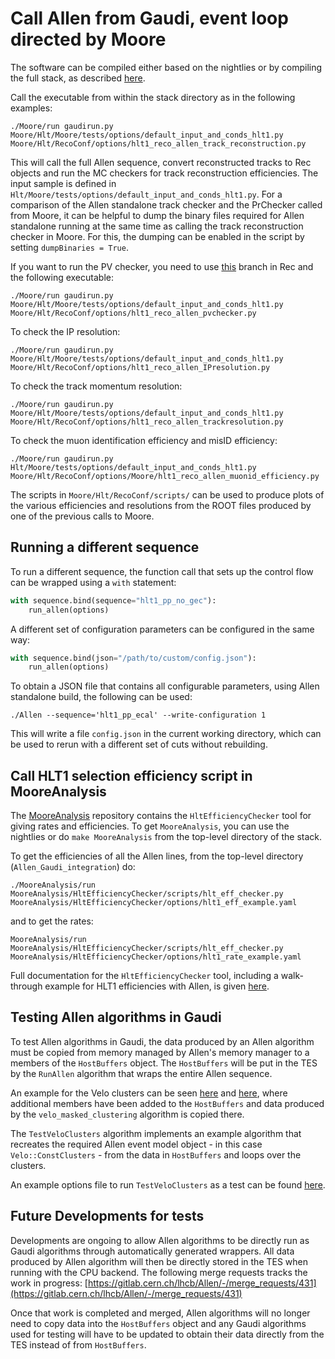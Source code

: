Call Allen from Gaudi, event loop directed by Moore
=============================
The software can be compiled either based on the nightlies or by compiling the full stack, as described [here](https://gitlab.cern.ch/lhcb/Allen/-/blob/master/readme.md#call-allen-with-gaudi-steer-event-loop-from-moore).

Call the executable from within the stack directory as in the following examples:
```
./Moore/run gaudirun.py Moore/Hlt/Moore/tests/options/default_input_and_conds_hlt1.py Moore/Hlt/RecoConf/options/hlt1_reco_allen_track_reconstruction.py
```
This will call the full Allen sequence, convert reconstructed tracks to Rec objects and run the MC checkers for track reconstruction efficiencies. The input sample is defined in `Hlt/Moore/tests/options/default_input_and_conds_hlt1.py`.
For a comparison of the Allen standalone track checker and the PrChecker called from Moore, it can be helpful to dump the binary files required for Allen standalone running at the same time
as calling the track reconstruction checker in Moore. For this, the dumping can be enabled in the script by setting `dumpBinaries = True`.

If you want to run the PV checker, you need to use [this](https://gitlab.cern.ch/lhcb/Rec/tree/dovombru_twojton_pvchecker) branch in Rec and the following executable:
```
./Moore/run gaudirun.py Moore/Hlt/Moore/tests/options/default_input_and_conds_hlt1.py Moore/Hlt/RecoConf/options/hlt1_reco_allen_pvchecker.py
```

To check the IP resolution:
```
./Moore/run gaudirun.py Moore/Hlt/Moore/tests/options/default_input_and_conds_hlt1.py Moore/Hlt/RecoConf/options/hlt1_reco_allen_IPresolution.py
```
To check the track momentum resolution:
```
./Moore/run gaudirun.py Moore/Hlt/Moore/tests/options/default_input_and_conds_hlt1.py Moore/Hlt/RecoConf/options/hlt1_reco_allen_trackresolution.py
```

To check the muon identification efficiency and misID efficiency:
```
./Moore/run gaudirun.py Hlt/Moore/tests/options/default_input_and_conds_hlt1.py Moore/Hlt/RecoConf/options/Moore/hlt1_reco_allen_muonid_efficiency.py
```

The scripts in `Moore/Hlt/RecoConf/scripts/` can be used to produce plots of the various efficiencies and resolutions from the ROOT files produced by one of the previous calls to Moore.

Running a different sequence
------------------------------

To run a different sequence, the function call that sets up the
control flow can be wrapped using a `with` statement:

```python
with sequence.bind(sequence="hlt1_pp_no_gec"):
    run_allen(options)
```

A different set of configuration parameters can be configured in the
same way:
```python
with sequence.bind(json="/path/to/custom/config.json"):
    run_allen(options)
```

To obtain a JSON file that contains all configurable parameters, using Allen standalone build, the
following can be used:
```console
./Allen --sequence='hlt1_pp_ecal' --write-configuration 1
```
This will write a file `config.json` in the current working
directory, which can be used to rerun with a different set of cuts
without rebuilding.

Call HLT1 selection efficiency script in MooreAnalysis
------------------------------
The [MooreAnalysis](https://gitlab.cern.ch/lhcb/MooreAnalysis) repository contains the `HltEfficiencyChecker` tool for giving rates and
efficiencies. To get `MooreAnalysis`, you can use the nightlies or do `make MooreAnalysis` from the top-level directory of the stack.

To get the efficiencies of all the Allen lines, from the top-level directory (`Allen_Gaudi_integration`) do:

```
./MooreAnalysis/run MooreAnalysis/HltEfficiencyChecker/scripts/hlt_eff_checker.py MooreAnalysis/HltEfficiencyChecker/options/hlt1_eff_example.yaml
```

and to get the rates:

```
MooreAnalysis/run MooreAnalysis/HltEfficiencyChecker/scripts/hlt_eff_checker.py MooreAnalysis/HltEfficiencyChecker/options/hlt1_rate_example.yaml
```


Full documentation for the `HltEfficiencyChecker` tool, including a walk-through example for HLT1 efficiencies with Allen, is given
[here](https://lhcbdoc.web.cern.ch/lhcbdoc/moore/master/tutorials/hltefficiencychecker.html).

Testing Allen algorithms in Gaudi
---------------------------------

To test Allen algorithms in Gaudi, the data produced by an Allen
algorithm must be copied from memory managed by Allen's memory manager
to a members of the `HostBuffers` object. The `HostBuffers` will be
put in the TES by the `RunAllen` algorithm that wraps the entire Allen
sequence.

An example for the Velo clusters can be seen
[here](https://gitlab.cern.ch/lhcb/Allen/-/blob/raaij_decoding_tests/stream/sequence/include/HostBuffers.cuh#L59)
and [here](https://gitlab.cern.ch/lhcb/Allen/-/blob/raaij_decoding_tests/device/velo/mask_clustering/src/MaskedVeloClustering.cu#L49),
where additional members have been added to the `HostBuffers` and data
produced by the `velo_masked_clustering` algorithm is copied there.

The `TestVeloClusters` algorithm implements an example algorithm that
recreates the required Allen event model object - in this case
`Velo::ConstClusters` - from the data in `HostBuffers` and loops over
the clusters.

An example options file to run `TestVeloClusters` as a test can be
found [here](https://gitlab.cern.ch/lhcb/Moore/-/blob/master/Hlt/RecoConf/tests/qmtest/decoding.qms/hlt1_velo_decoding.qmt).


Future Developments for tests
------

Developments are ongoing to allow Allen algorithms to be directly run
as Gaudi algorithms through automatically generated wrappers. All data
produced by Allen algorithm will then be directly stored in the TES
when running with the CPU backend. The following merge requests tracks
the work in progress:
[https://gitlab.cern.ch/lhcb/Allen/-/merge_requests/431](https://gitlab.cern.ch/lhcb/Allen/-/merge_requests/431)

Once that work is completed and merged, Allen algorithms will no
longer need to copy data into the `HostBuffers` object and any Gaudi
algorithms used for testing will have to be updated to obtain their
data directly from the TES instead of from `HostBuffers`.
